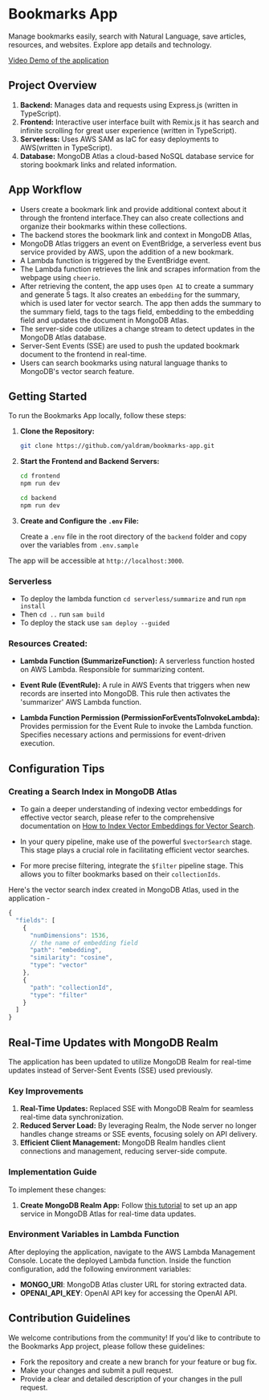 # Bookmarks App

Manage bookmarks easily, search with Natural Language, save articles, resources, and websites. Explore app details and technology.

[Video Demo of the application](https://pub-2e209747425f40cdacae2d98eae729f3.r2.dev/Bookmarks%20AI.webm)

## Project Overview

1.  **Backend:** Manages data and requests using Express.js (written in TypeScript).
2.  **Frontend:** Interactive user interface built with Remix.js it has search and infinite scrolling for great user experience (written in TypeScript).
3.  **Serverless:** Uses AWS SAM as IaC for easy deployments to AWS(written in TypeScript).
4.  **Database:** MongoDB Atlas a cloud-based NoSQL database service for storing bookmark links and related information.

## App Workflow

- Users create a bookmark link and provide additional context about it through the frontend interface.They can also create collections and organize their bookmarks within these collections.
- The backend stores the bookmark link and context in MongoDB Atlas,
- MongoDB Atlas triggers an event on EventBridge, a serverless event bus service provided by AWS, upon the addition of a new bookmark.
- A Lambda function is triggered by the EventBridge event.
- The Lambda function retrieves the link and scrapes information from the webpage using `cheerio`.
- After retrieving the content, the app uses `Open AI` to create a summary and generate 5 tags. It also creates an `embedding` for the summary, which is used later for vector search. The app then adds the summary to the summary field, tags to the tags field, embedding to the embedding field and updates the document in MongoDB Atlas.
- The server-side code utilizes a change stream to detect updates in the MongoDB Atlas database.
- Server-Sent Events (SSE) are used to push the updated bookmark document to the frontend in real-time.
- Users can search bookmarks using natural language thanks to MongoDB's vector search feature.

## Getting Started

To run the Bookmarks App locally, follow these steps:

1. **Clone the Repository:**

   ```bash
   git clone https://github.com/yaldram/bookmarks-app.git
   ```

2. **Start the Frontend and Backend Servers:**

   ```bash
   cd frontend
   npm run dev
   ```

   ```bash
   cd backend
   npm run dev
   ```

3. **Create and Configure the `.env` File:**

   Create a `.env` file in the root directory of the `backend` folder and copy over the variables from `.env.sample`

The app will be accessible at `http://localhost:3000`.

### Serverless

- To deploy the lambda function `cd serverless/summarize` and run `npm install`
- Then `cd ..` run `sam build`
- To deploy the stack use `sam deploy --guided`

### Resources Created:

- **Lambda Function (SummarizeFunction):**
  A serverless function hosted on AWS Lambda. Responsible for summarizing content.

- **Event Rule (EventRule):**
  A rule in AWS Events that triggers when new records are inserted into MongoDB. This rule then activates the 'summarizer' AWS Lambda function.

- **Lambda Function Permission (PermissionForEventsToInvokeLambda):**
  Provides permission for the Event Rule to invoke the Lambda function. Specifies necessary actions and permissions for event-driven execution.

## Configuration Tips

### Creating a Search Index in MongoDB Atlas

- To gain a deeper understanding of indexing vector embeddings for effective vector search, please refer to the comprehensive documentation on [How to Index Vector Embeddings for Vector Search](https://www.mongodb.com/docs/atlas/atlas-vector-search/vector-search-overview/).

- In your query pipeline, make use of the powerful `$vectorSearch` stage. This stage plays a crucial role in facilitating efficient vector searches.

- For more precise filtering, integrate the `$filter` pipeline stage. This allows you to filter bookmarks based on their `collectionIds`.

Here's the vector search index created in MongoDB Atlas, used in the application -

```ts
{
  "fields": [
    {
      "numDimensions": 1536,
      // the name of embedding field
      "path": "embedding",
      "similarity": "cosine",
      "type": "vector"
    },
    {
      "path": "collectionId",
      "type": "filter"
    }
  ]
}
```

## Real-Time Updates with MongoDB Realm

The application has been updated to utilize MongoDB Realm for real-time updates instead of Server-Sent Events (SSE) used previously.

### Key Improvements

1. **Real-Time Updates:** Replaced SSE with MongoDB Realm for seamless real-time data synchronization.
2. **Reduced Server Load:** By leveraging Realm, the Node server no longer handles change streams or SSE events, focusing solely on API delivery.
3. **Efficient Client Management:** MongoDB Realm handles client connections and management, reducing server-side compute.

### Implementation Guide

To implement these changes:

1. **Create MongoDB Realm App:** Follow [this tutorial](https://www.mongodb.com/developer/products/mongodb/real-time-data-javascript/) to set up an app service in MongoDB Atlas for real-time data updates.

### Environment Variables in Lambda Function

After deploying the application, navigate to the AWS Lambda Management Console. Locate the deployed Lambda function. Inside the function configuration, add the following environment variables:

- **MONGO_URI**: MongoDB Atlas cluster URL for storing extracted data.
- **OPENAI_API_KEY**: OpenAI API key for accessing the OpenAI API.

## Contribution Guidelines

We welcome contributions from the community! If you'd like to contribute to the Bookmarks App project, please follow these guidelines:

- Fork the repository and create a new branch for your feature or bug fix.
- Make your changes and submit a pull request.
- Provide a clear and detailed description of your changes in the pull request.
